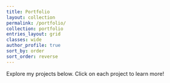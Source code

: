 ```yaml
---
title: Portfolio
layout: collection
permalink: /portfolio/
collection: portfolio
entries_layout: grid
classes: wide
author_profile: true
sort_by: order
sort_order: reverse
---
```


Explore my projects below. Click on each project to learn more!
